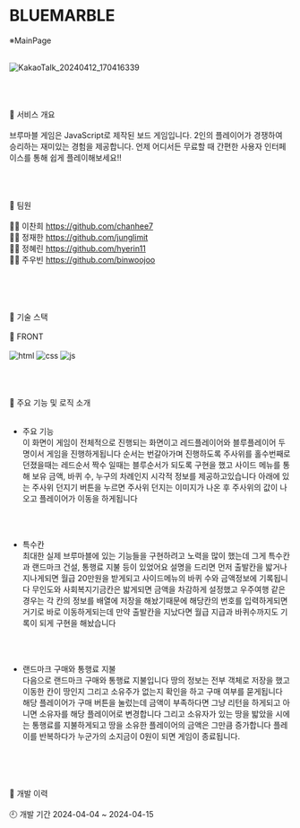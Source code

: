
# BLUEMARBLE

※MainPage
<br>
<br>

![KakaoTalk_20240412_170416339](https://github.com/2024blueMarbleminiProject/BLUEMARBLE/assets/161430796/e6bbe470-5727-4e36-9bc6-8756f9820fa7)
<br>
<br>
<br>
<br>

📢 서비스 개요
<br>
<br>
브루마블 게임은 JavaScript로 제작된 보드 게임입니다. 
2인의 플레이어가 경쟁하여 승리하는 재미있는 경험을 제공합니다. 
언제 어디서든 무료할 때 간편한 사용자 인터페이스를 통해 쉽게 플레이해보세요!!
<br>
<br>
<br>
<br>

👋 팀원
<br>
<br>
👩‍💻 이찬희 	https://github.com/chanhee7 	<br>
👨‍💻 정재한		https://github.com/junglimit 	<br>
👨‍💻 정혜린		https://github.com/hyerin11	<br>
👩‍💻 주우빈		https://github.com/binwoojoo	<br>
<br>
<br>
<br>
<br>

🔨 기술 스택
<br>
<br>
📜 FRONT
<br>
<br>
![html](https://img.shields.io/badge/HTML-239120?style=for-the-badge&logo=html5&logoColor=white) ![css](https://img.shields.io/badge/CSS-239120?&style=for-the-badge&logo=css3&logoColor=white) ![js](https://img.shields.io/badge/JavaScript-F7DF1E?style=for-the-badge&logo=JavaScript&logoColor=white) 
<br>
<br>
<br>
<br>

🎯 주요 기능 및 로직 소개
<br>
<br>

- 주요 기능<br>
이 화면이 게임이 전체적으로 진행되는 화면이고 레드플레이어와 블루플레이어 두명이서 게임을 진행하게됩니다
순서는 번갈아가며 진행하도록 주사위를 홀수번째로 던졌을때는 레드순서 짝수 일때는 블루순서가 되도록 구현을 했고
사이드 메뉴를 통해 보유 금액, 바퀴 수, 누구의 차례인지 시각적 정보를 제공하고있습니다 
아래에 있는 주사위 던지기 버튼을 누르면 주사위 던지는 이미지가 나온 후 주사위의 값이 나오고 플레이어가 이동을 하게됩니다
<br>
<br>

- 특수칸<br>
최대한 실제 브루마블에 있는 기능들을 구현하려고 노력을 많이 했는데 
그게 특수칸과 랜드마크 건설, 통행료 지불 등이 있었어요 설명을 드리면
먼저 출발칸을 밟거나 지나게되면 월급 20만원을 받게되고
사이드메뉴의 바퀴 수와 금액정보에 기록됩니다 무인도와 사회복지기금칸은 밟게되면 금액을 차감하게 설정했고
우주여행 같은 경우는 각 칸의 정보를 배열에 저장을 해놨기때문에 해당칸의 번호를 입력하게되면
거기로 바로 이동하게되는데 만약 출발칸을 지났다면 월급 지급과 바퀴수까지도 기록이 되게 구현을 해놨습니다

<br>
<br>

- 랜드마크 구매와 통행료 지불<br>
다음으로 랜드마크 구매와 통행료 지불입니다
땅의 정보는 전부 객체로 저장을 했고 이동한 칸이 땅인지 그리고 소유주가 없는지 확인을 하고 구매 여부를 묻게됩니다
해당 플레이어가 구매 버튼을 눌렀는데 금액이 부족하다면 그냥 리턴을 하게되고 아니면 소유자를 해당 플레이어로 변경합니다
그리고 소유자가 있는 땅을 밟았을 시에는 통행료를 지불하게되고 땅을 소유한 플레이어의 금액은 그만큼 증가합니다 
플레이를 반복하다가 누군가의 소지금이 0원이 되면 게임이 종료됩니다.

<br>
<br>
<br>
<br>
📜 개발 이력
<br>
<br>
🕘 개발 기간 
2024-04-04 ~ 2024-04-15





